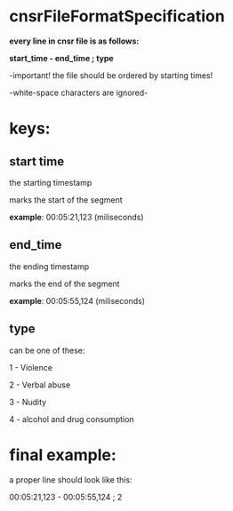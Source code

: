 # cnsrFileFormatSpecification
**every line in cnsr file is as follows:**

**start_time - end_time ; type**

-important! the file should be ordered by starting times! 

-white-space characters are ignored-

# keys:
start time 
-
the starting timestamp

marks the start of the segment

**example**: 00:05:21,123 (miliseconds)

end_time 
-
the ending timestamp

marks the end of the segment

**example**: 00:05:55,124 (miliseconds)

type
-
can be one of these:

1 - Violence

2 - Verbal abuse

3 - Nudity

4 - alcohol and drug consumption

# final example:
a proper line should look like this: 

00:05:21,123 - 00:05:55,124 ; 2
